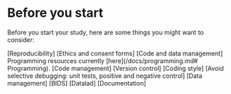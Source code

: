 # Before you start

Before you start your study, here are some things you might want to consider:

[Reproducibility]
[Ethics and consent forms]
[Code and data management] Programming resources currently [here](/docs/programming.md# Programming).
    [Code management]
        [Version control]
        [Coding style]
        [Avoid selective debugging: unit tests, positive and negative control]
    [Data management]
        [BIDS]
        [Datalad]
    [Documentation]
